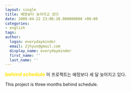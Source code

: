 ```yaml
---
layout: single
title: 예정보다 늦어지고 있다
date: 2009-04-22 23:06:28.000000000 +09:00
categories:
- english
tags:
author:
  login: everydayminder
  email: 2jhyun@gmail.com
  display_name: everydayminder
  first_name: ''
  last_name: ''
---
```

<strong><span style="font-size:12pt;"><font color="#ffe409">behind schedule</font></span></strong>
이 프로젝트는 예정보다 세 달 늦어지고 있다.

This project is three months behind schedule.

